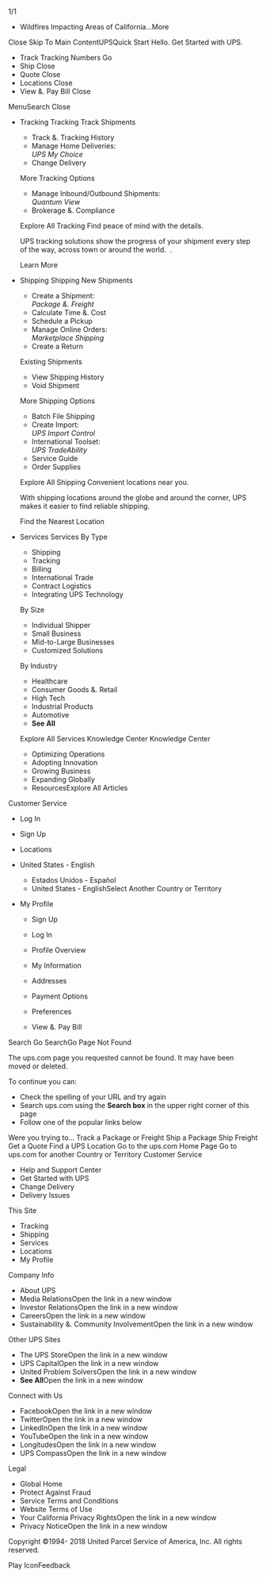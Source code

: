 1/1

*   Wildfires Impacting Areas of California...More

Close Skip To Main ContentUPSQuick Start Hello. Get Started with UPS.

*   Track Tracking Numbers Go
*   Ship Close
*   Quote Close
*   Locations Close
*   View &. Pay Bill Close

MenuSearch Close

*   Tracking Tracking Track Shipments
    
    *   Track &. Tracking History
    *   Manage Home Deliveries:  
        _UPS My Choice_
    *   Change Delivery
    
    More Tracking Options
    
    *   Manage Inbound/Outbound Shipments:  
        _Quantum View_
    *   Brokerage &. Compliance
    
    Explore All Tracking Find peace of mind with the details.
    
    UPS tracking solutions show the progress of your shipment every step of the way, across town or around the world.  .
    
    Learn More
    
*   Shipping Shipping New Shipments
    
    *   Create a Shipment:  
        _Package &. Freight_
    *   Calculate Time &. Cost
    *   Schedule a Pickup
    *   Manage Online Orders:  
        _Marketplace Shipping_
    *   Create a Return
    
    Existing Shipments
    
    *   View Shipping History
    *   Void Shipment
    
    More Shipping Options
    
    *   Batch File Shipping
    *   Create Import:  
        _UPS Import Control_
    *   International Toolset:  
        _UPS TradeAbility_
    *   Service Guide
    *   Order Supplies
    
    Explore All Shipping Convenient locations near you.
    
    With shipping locations around the globe and around the corner, UPS makes it easier to find reliable shipping.
    
    Find the Nearest Location
    
*   Services Services By Type
    
    *   Shipping
    *   Tracking
    *   Billing
    *   International Trade
    *   Contract Logistics
    *   Integrating UPS Technology
    
    By Size
    
    *   Individual Shipper
    *   Small Business
    *   Mid-to-Large Businesses
    *   Customized Solutions
    
    By Industry
    
    *   Healthcare
    *   Consumer Goods &. Retail
    *   High Tech
    *   Industrial Products
    *   Automotive
    *   **See All**
    
    Explore All Services Knowledge Center Knowledge Center
    *   Optimizing Operations
    *   Adopting Innovation
    *   Growing Business
    *   Expanding Globally
    *   ResourcesExplore All Articles

Customer Service

*   Log In
*   Sign Up
*   Locations
*   United States - English
    *   Estados Unidos - Español
    *   United States - EnglishSelect Another Country or Territory
*   My Profile
    
    *   Sign Up
    *   Log In
    
    *   Profile Overview
    *   My Information
    *   Addresses
    *   Payment Options
    *   Preferences
    *   View &. Pay Bill

Search Go SearchGo Page Not Found

The ups.com page you requested cannot be found. It may have been moved or deleted.

To continue you can:

*   Check the spelling of your URL and try again
*   Search ups.com using the **Search box** in the upper right corner of this page
*   Follow one of the popular links below

Were you trying to... Track a Package or Freight Ship a Package Ship Freight Get a Quote Find a UPS Location Go to the ups.com Home Page Go to ups.com for another Country or Territory Customer Service

*   Help and Support Center
*   Get Started with UPS
*   Change Delivery
*   Delivery Issues

This Site

*   Tracking
*   Shipping
*   Services
*   Locations
*   My Profile

Company Info

*   About UPS
*   Media RelationsOpen the link in a new window
*   Investor RelationsOpen the link in a new window
*   CareersOpen the link in a new window
*   Sustainability &. Community InvolvementOpen the link in a new window

Other UPS Sites

*   The UPS StoreOpen the link in a new window
*   UPS CapitalOpen the link in a new window
*   United Problem SolversOpen the link in a new window
*   **See All**Open the link in a new window

Connect with Us

*   FacebookOpen the link in a new window
*   TwitterOpen the link in a new window
*   LinkedInOpen the link in a new window
*   YouTubeOpen the link in a new window
*   LongitudesOpen the link in a new window
*   UPS CompassOpen the link in a new window

Legal

*   Global Home
*   Protect Against Fraud
*   Service Terms and Conditions
*   Website Terms of Use
*   Your California Privacy RightsOpen the link in a new window
*   Privacy NoticeOpen the link in a new window

  

Copyright ©1994- 2018 United Parcel Service of America, Inc. All rights reserved.

Play IconFeedback